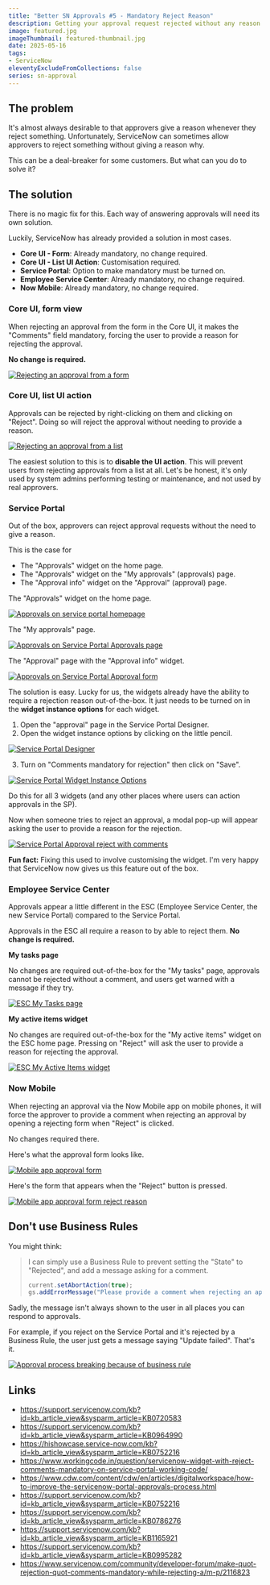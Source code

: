 ```yaml
---
title: "Better SN Approvals #5 - Mandatory Reject Reason"
description: Getting your approval request rejected without any reason feels terrible. Why was it rejected? What should I change? Did I miss something? Here's some ways to force approvers to provide a reason when they are rejecting an approval request in ServiceNow.
image: featured.jpg
imageThumbnail: featured-thumbnail.jpg
date: 2025-05-16
tags:
- ServiceNow
eleventyExcludeFromCollections: false
series: sn-approval
---
```


## The problem 
It's almost always desirable to that approvers give a reason whenever they reject something. Unfortunately, ServiceNow can sometimes allow approvers to reject something without giving a reason why.

This can be a deal-breaker for some customers. But what can you do to solve it?

## The solution 
There is no magic fix for this. Each way of answering approvals will need its own solution. 

Luckily, ServiceNow has already provided a solution in most cases.

* **Core UI - Form**: Already mandatory, no change required.
* **Core UI - List UI Action**: Customisation required.
* **Service Portal**: Option to make mandatory must be turned on.
* **Employee Service Center**: Already mandatory, no change required.
* **Now Mobile**: Already mandatory, no change required.

### Core UI, form view 
When rejecting an approval from the form in the Core UI, it makes the "Comments" field mandatory, forcing the user to provide a reason for rejecting the approval. 

**No change is required.**

[![Rejecting an approval from a form](screenshot-core-ui-approval-form.png)](screenshot-core-ui-approval-form.png)

### Core UI, list UI action 
Approvals can be rejected by right-clicking on them and clicking on "Reject". Doing so will reject the approval without needing to provide a reason. 

[![Rejecting an approval from a list](screenshot-core-ui-approval-list.png)](screenshot-core-ui-approval-list.png)

The easiest solution to this is to **disable the UI action**. This will prevent users from rejecting approvals from a list at all. Let's be honest, it's only used by system admins performing testing or maintenance, and not used by real approvers. 

### Service Portal 
Out of the box, approvers can reject approval requests without the need to give a reason. 

This is the case for 
* The "Approvals" widget on the home page. 
* The "Approvals" widget on the "My approvals" (approvals) page. 
* The "Approval info" widget on the "Approval" (approval) page. 

The "Approvals" widget on the home page. 

[![Approvals on service portal homepage](screenshot-sp-homepage.png)](screenshot-sp-homepage.png)

The "My approvals" page. 

[![Approvals on Service Portal Approvals page](screenshot-sp-approvals.png)](screenshot-sp-approvals.png)

The "Approval" page with the "Approval info" widget. 

[![Approvals on Service Portal Approval form](screenshot-sp-approval.png)](screenshot-sp-approval.png)

The solution is easy. Lucky for us, the widgets already have the ability to require a rejection reason out-of-the-box. It just needs to be turned on in the **widget instance options** for each widget. 

1. Open the "approval" page in the Service Portal Designer. 
2. Open the widget instance options by clicking on the little pencil. 

[![Service Portal Designer](sp-form-designer.png)](sp-form-designer.png)

3. Turn on "Comments mandatory for rejection" then click on "Save". 

[![Service Portal Widget Instance Options](sp-widget-instance-options.png)](sp-widget-instance-options.png)

Do this for all 3 widgets (and any other places where users can action approvals in the SP). 

Now when someone tries to reject an approval, a modal pop-up will appear asking the user to provide a reason for the rejection. 

[![Service Portal Approval reject with comments](sp-approval-rejection.png)](sp-approval-rejection.png)

**Fun fact:** Fixing this used to involve customising the widget. I'm very happy that ServiceNow now gives us this feature out of the box. 

### Employee Service Center 
Approvals appear a little different in the ESC (Employee Service Center, the new Service Portal) compared to the Service Portal. 

Approvals in the ESC all require a reason to by able to reject them. **No change is required.**

**My tasks page** 

No changes are required out-of-the-box for the "My tasks" page, approvals cannot be rejected without a comment, and users get warned with a message if they try. 

[![ESC My Tasks page](esc-my-tasks.png)](esc-my-tasks.png)

**My active items widget** 

No changes are required out-of-the-box for the "My active items" widget on the ESC home page. Pressing on "Reject" will ask the user to provide a reason for rejecting the approval. 

[![ESC My Active Items widget](esc-my-active-items.png)](esc-my-active-items.png)

### Now Mobile 
When rejecting an approval via the Now Mobile app on mobile phones, it will force the approver to provide a comment when rejecting an approval by opening a rejecting form when "Reject" is clicked. 

No changes required there. 

Here's what the approval form looks like.  

[![Mobile app approval form](mobile-approval-form.jpeg)](mobile-approval-form.jpeg)

Here's the form that appears when the "Reject" button is pressed. 

[![Mobile app approval form reject reason](mobile-approval-reject-reason.jpeg)](mobile-approval-reject-reason.jpeg)

## Don't use Business Rules 
You might think: 

> I can simply use a Business Rule to prevent setting the "State" to "Rejected", and add a message asking for a comment. 
> ```js
> current.setAbortAction(true);
> gs.addErrorMessage("Please provide a comment when rejecting an approval");
> ``` 

Sadly, the message isn't always shown to the user in all places you can respond to approvals. 

For example, if you reject on the Service Portal and it's rejected by a Business Rule, the user just gets a message saying "Update failed". That's it. 

[![Approval process breaking because of business rule](business-rule-breaking-approval.png)](business-rule-breaking-approval.png)

## Links
* https://support.servicenow.com/kb?id=kb_article_view&sysparm_article=KB0720583
* https://support.servicenow.com/kb?id=kb_article_view&sysparm_article=KB0964990 
* https://hishowcase.service-now.com/kb?id=kb_article_view&sysparm_article=KB0752216 
* https://www.workingcode.in/question/servicenow-widget-with-reject-comments-mandatory-on-service-portal-working-code/ 
* https://www.cdw.com/content/cdw/en/articles/digitalworkspace/how-to-improve-the-servicenow-portal-approvals-process.html 
* https://support.servicenow.com/kb?id=kb_article_view&sysparm_article=KB0752216 
* https://support.servicenow.com/kb?id=kb_article_view&sysparm_article=KB0786276 
* https://support.servicenow.com/kb?id=kb_article_view&sysparm_article=KB1165921 
* https://support.servicenow.com/kb?id=kb_article_view&sysparm_article=KB0995282 
* https://www.servicenow.com/community/developer-forum/make-quot-rejection-quot-comments-mandatory-while-rejecting-a/m-p/2116823 
